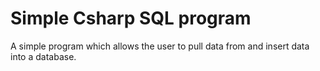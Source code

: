 # Simple Csharp SQL program
 A simple program which allows the user to pull data from and insert data into a database.
